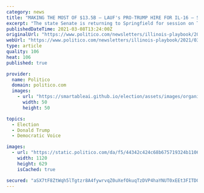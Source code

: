 ```yaml
---
category: news
title: "MAKING THE MOST OF $13.5B — LAUF's PRO-TRUMP HIRE FOR IL-16 — STILL NO FANS FOR BASEBALL"
excerpt: "The state Senate is returning to Springfield for session on Tuesday. — Biden rides a ‘Keep It Simple, Stupid’ strategy to early success: “Biden kept Democrats from splintering and barreled ahead without Republican support."
publishedDateTime: 2021-03-08T13:24:00Z
originalUrl: "https://www.politico.com/newsletters/illinois-playbook/2021/03/08/making-the-most-of-135b-laufs-pro-trump-hire-for-il-16-still-no-fans-for-baseball-492030"
webUrl: "https://www.politico.com/newsletters/illinois-playbook/2021/03/08/making-the-most-of-135b-laufs-pro-trump-hire-for-il-16-still-no-fans-for-baseball-492030"
type: article
quality: 106
heat: 106
published: true

provider:
  name: Politico
  domain: politico.com
  images:
    - url: "https://smartableai.github.io/election/assets/images/organizations/politico.com-50x50.jpg"
      width: 50
      height: 50

topics:
  - Election
  - Donald Trump
  - Democratic Voice

images:
  - url: "https://static.politico.com/da/f5/44342c424c68b675719324b1106b/politico.jpg"
    width: 1120
    height: 629
    isCached: true

secured: "aSX7tF8ZtWqh5lTgtzr8A4fywrvqZ0uXefOkuqTzDVP4haYNUT0xEEt3FITD0el0ywN+ARdUDUXqgXIn8SBlTTNJf6zMz1SUwxlzESMe/c+8U8aMHuFMnnZ3IK8P7TuusnlA4H32+5ZaUKMzIpqgA80rpt7mKN1Lk1GUhk6NBwP2T7c3OKj5kRXAUSbofDr6kv6dntYBBz+ZGUBPxMDor+doRXQ+RzDh82prKSBVHbEJs44e+ECm5rDXg1gwFwUDKhrGi3Yds5XszKcuxHkkfUzdUrjoInwBs5YZQ/hQtPq3B6x+6OveMRoTZf7m0ykKQVY4+KhO5YlYtsXmxcTdyqhapa5t6Mex9RDlcwgFKeY=;yunWo7ZOIgoLXh2P3vIWbA=="
---
```


